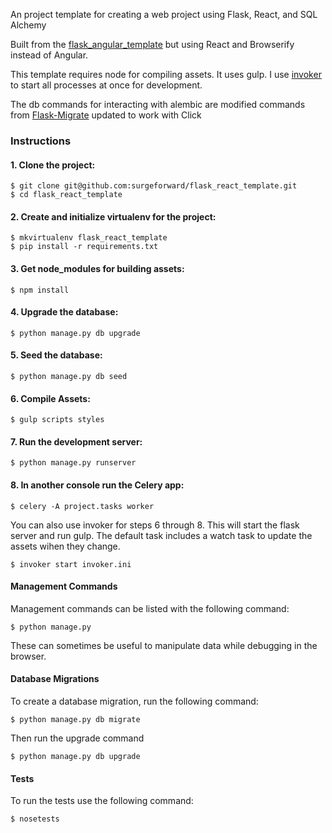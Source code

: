 An project template for creating a web project using Flask, React, and SQL Alchemy

Built from the [flask_angular_template](https://github.com/surgeforward/flask_angular_template) but using React and Browserify instead of Angular.

This template requires node for compiling assets. It uses gulp. I use [invoker](http://invoker.codemancers.com/) to start all processes at once for development.

The db commands for interacting with alembic are modified commands from [Flask-Migrate](https://github.com/miguelgrinberg/Flask-Migrate) updated to work with Click


### Instructions

#### 1. Clone the project:

    $ git clone git@github.com:surgeforward/flask_react_template.git
    $ cd flask_react_template

#### 2. Create and initialize virtualenv for the project:

    $ mkvirtualenv flask_react_template
    $ pip install -r requirements.txt
    
#### 3. Get node_modules for building assets:

    $ npm install
    
#### 4. Upgrade the database:

    $ python manage.py db upgrade
    
#### 5. Seed the database:

    $ python manage.py db seed

#### 6. Compile Assets:

    $ gulp scripts styles
    
#### 7. Run the development server:

    $ python manage.py runserver
    
#### 8. In another console run the Celery app:

    $ celery -A project.tasks worker


You can also use invoker for steps 6 through 8. This will start the flask server and run gulp. 
The default task includes a watch task to update the assets wihen they change.

    $ invoker start invoker.ini


#### Management Commands

Management commands can be listed with the following command:

    $ python manage.py

These can sometimes be useful to manipulate data while debugging in the browser.    


#### Database Migrations

To create a database migration, run the following command:

    $ python manage.py db migrate
    
Then run the upgrade command

    $ python manage.py db upgrade


#### Tests

To run the tests use the following command:

    $ nosetests
